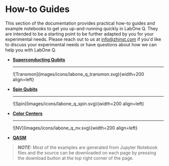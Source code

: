 # How-to Guides

This section of the documentation provides practical how-to guides and example notebooks to get you up-and-running quickly in LabOne Q. They are intended to be a starting point to be further adapted by you for your experimental needs. Please reach out to us at <info@zhinst.com> if you'd like to discuss your experimental needs or have questions about how we can help you with LabOne Q.

<div class="grid-cards" markdown>

-   __[Superconducting Qubits](sources/01_superconducting_qubits/index.md)__

    ---
    
    <div class="image-container" markdown>
    ![Transmon](images/icons/labone_q_transmon.svg){width=200 align=left}

    <!-- Check out our [superconducting qubit how-to guides](./superconducting_qubits/index.md). -->

    <br>

    </div>
    
</div>

<div class="grid-cards" markdown>

-   __[Spin Qubits](sources/02_spin_qubits/index.md)__

    ---

    <div class="image-container" markdown>
    ![Spin](images/icons/labone_q_spin.svg){width=200 align=left}

    <!-- Check out our spin qubit examples [here](./spin_qubits/index.md). -->

    <br>

    </div>

</div>

<div class="grid-cards" markdown>

-   __[Color Centers](sources/03_color_centers/index.md)__

    ---

    <div class="image-container" markdown>
    ![NV](images/icons/labone_q_nv.svg){width=200 align=left}

    <!-- Check out our color center experiments [here](./color_centers/index.md). -->

    <br>

    </div>

</div>

-   __[QASM](sources/04_qasm/index.md)__

> **_NOTE:_** Most of the examples are generated from Jupyter Notebook files and the source
can be downloaded on each page by pressing the download button at the top right corner
of the page.